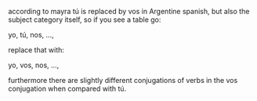 according to mayra tú is replaced by vos in Argentine spanish, but also the subject category itself, so if you see a table go:

yo, tú, nos, …, 

replace that with:

yo, vos, nos, …,

furthermore there are slightly different conjugations of verbs in the vos conjugation when compared with tú.